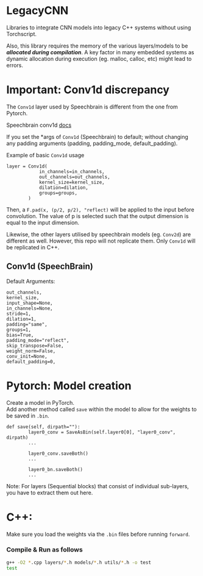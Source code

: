 # LegacyCNN

Libraries to integrate CNN models into legacy C++ systems without using Torchscript.

Also, this library requires the memory of the various layers/models to be **_allocated during compilation_**. A key factor in many embedded systems as dynamic allocation during execution (eg. malloc, calloc, etc) might lead to errors.

# Important: Conv1d discrepancy

The `Conv1d` layer used by Speechbrain is different from the one from Pytorch.

Speechbrain conv1d [docs](https://speechbrain.readthedocs.io/en/latest/_modules/speechbrain/nnet/CNN.html#Conv1d)

If you set the \*args of `Conv1d` (Speechbrain) to default; without changing any padding arguments (padding, padding_mode, default_padding).

Example of basic `Conv1d` usage

```
layer = Conv1d(
            in_channels=in_channels,
            out_channels=out_channels,
            kernel_size=kernel_size,
            dilation=dilation,
            groups=groups,
        )
```

Then, a `F.pad(x, (p/2, p/2), "reflect)` will be applied to the input before convolution. The value of p is selected such that the output dimension is equal to the input dimension.

Likewise, the other layers utilised by speechbrain models (eg. `Conv2d`) are different as well. However, this repo will not replicate them. Only `Conv1d` will be replicated in C++.

## Conv1d (SpeechBrain)

Default Arguments:

```
out_channels,
kernel_size,
input_shape=None,
in_channels=None,
stride=1,
dilation=1,
padding="same",
groups=1,
bias=True,
padding_mode="reflect",
skip_transpose=False,
weight_norm=False,
conv_init=None,
default_padding=0,
```

# Pytorch: Model creation

Create a model in PyTorch. \
Add another method called `save` within the model to allow for the weights to be saved in `.bin`.

```
def save(self, dirpath=""):
        layer0_conv = SaveAsBin(self.layer0[0], "layer0_conv", dirpath)
        ...

        layer0_conv.saveBoth()
        ...

        layer0_bn.saveBoth()
        ...
```

Note: For layers (Sequential blocks) that consist of individual sub-layers, you have to extract them out here.

# C++:

Make sure you load the weights via the `.bin` files before running `forward`.

### Compile & Run as follows

```bash
g++ -O2 *.cpp layers/*.h models/*.h utils/*.h -o test
test
```
